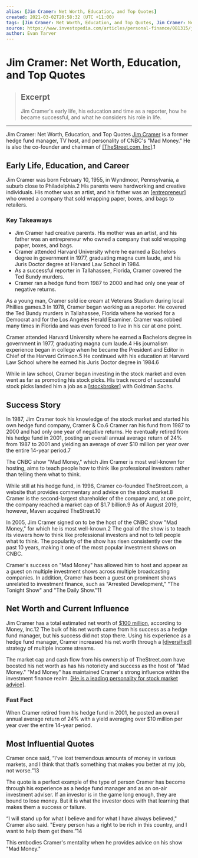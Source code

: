 ```yaml
---
alias: [Jim Cramer: Net Worth, Education, and Top Quotes]
created: 2021-03-02T20:58:32 (UTC +11:00)
tags: [Jim Cramer: Net Worth, Education, and Top Quotes, Jim Cramer: Net Worth, Education, and Top Quotes]
source: https://www.investopedia.com/articles/personal-finance/081315/jim-cramer-success-story-net-worth-education-top-quotes.asp
author: Evan Tarver
---
```


# Jim Cramer: Net Worth, Education, and Top Quotes

> ## Excerpt
> Jim Cramer's early life, his education and time as a reporter, how he became successful, and what he considers his role in life.

---

Jim Cramer: Net Worth, Education, and Top Quotes
[Jim Cramer](https://www.investopedia.com/terms/j/jimcramer.asp) is a former hedge fund manager, TV host, and personality of CNBC's "Mad Money." He is also the co-founder and chairman of [[TheStreet.com, Inc]](https://www.investopedia.com/articles/investing/030515/motley-fool-vs-thestreet-which-which.asp).1

## Early Life, Education, and Career

Jim Cramer was born February 10, 1955, in Wyndmoor, Pennsylvania, a suburb close to Philadelphia.2 His parents were hardworking and creative individuals. His mother was an artist, and his father was an [[entrepreneur]](https://www.investopedia.com/terms/e/entrepreneur.asp) who owned a company that sold wrapping paper, boxes, and bags to retailers.

### Key Takeaways

-   Jim Cramer had creative parents. His mother was an artist, and his father was an entrepreneur who owned a company that sold wrapping paper, boxes, and bags.
-   Cramer attended Harvard University where he earned a Bachelors degree in government in 1977, graduating magna cum laude, and his Juris Doctor degree at Harvard Law School in 1984.
-   As a successful reporter in Tallahassee, Florida, Cramer covered the Ted Bundy murders.
-   Cramer ran a hedge fund from 1987 to 2000 and had only one year of negative returns.

As a young man, Cramer sold ice cream at Veterans Stadium during local Phillies games.3 In 1978, Cramer began working as a reporter. He covered the Ted Bundy murders in Tallahassee, Florida where he worked for a Democrat and for the Los Angeles Herald Examiner. Cramer was robbed many times in Florida and was even forced to live in his car at one point.

Cramer attended Harvard University where he earned a Bachelors degree in government in 1977, graduating magna cum laude.4 His journalism experience began in college when he became the President and Editor in Chief of the Harvard Crimson.5 He continued with his education at Harvard Law School where he earned his Juris Doctor degree in 1984.6

While in law school, Cramer began investing in the stock market and even went as far as promoting his stock picks. His track record of successful stock picks landed him a job as a [[stockbroker]](https://www.investopedia.com/terms/s/stockbroker.asp) with Goldman Sachs.

## Success Story

In 1987, Jim Cramer took his knowledge of the stock market and started his own hedge fund company, Cramer & Co.6 Cramer ran his fund from 1987 to 2000 and had only one year of negative returns. He eventually retired from his hedge fund in 2001, posting an overall annual average return of 24% from 1987 to 2001 and yielding an average of over $10 million per year over the entire 14-year period.7

The CNBC show "Mad Money," which Jim Cramer is most well-known for hosting, aims to teach people how to think like professional investors rather than telling them what to think.

While still at his hedge fund, in 1996, Cramer co-founded TheStreet.com, a website that provides commentary and advice on the stock market.8 Cramer is the second-largest shareholder of the company and, at one point, the company reached a market cap of $1.7 billion.9 As of August 2019, however, Maven acquired TheStreet.10

In 2005, Jim Cramer signed on to be the host of the CNBC show "Mad Money," for which he is most well-known.2 The goal of the show is to teach its viewers how to think like professional investors and not to tell people what to think. The popularity of the show has risen consistently over the past 10 years, making it one of the most popular investment shows on CNBC.

Cramer's success on "Mad Money" has allowed him to host and appear as a guest on multiple investment shows across multiple broadcasting companies. In addition, Cramer has been a guest on prominent shows unrelated to investment finance, such as "Arrested Development," "The Tonight Show" and "The Daily Show."11

## Net Worth and Current Influence

Jim Cramer has a total estimated net worth of [$100 million](https://moneyinc.com/jim-cramer-net-worth/), according to Money, Inc.12 The bulk of his net worth came from his success as a hedge fund manager, but his success did not stop there. Using his experience as a hedge fund manager, Cramer increased his net worth through a [[diversified]](https://www.investopedia.com/terms/d/diversification.asp) strategy of multiple income streams.

The market cap and cash flow from his ownership of TheStreet.com have boosted his net worth as has his notoriety and success as the host of "Mad Money." "Mad Money" has maintained Cramer's strong influence within the investment finance realm. [[He is a leading personality for stock market advice]](https://www.investopedia.com/terms/c/cramerbounce.asp).

### Fast Fact

When Cramer retired from his hedge fund in 2001, he posted an overall annual average return of 24% with a yield averaging over $10 million per year over the entire 14-year period.

## Most Influential Quotes

Cramer once said, “I’ve lost tremendous amounts of money in various markets, and I think that that’s something that makes you better at my job, not worse.”13

The quote is a perfect example of the type of person Cramer has become through his experience as a hedge fund manager and as an on-air investment adviser. If an investor is in the game long enough, they are bound to lose money. But it is what the investor does with that learning that makes them a success or failure.

“I will stand up for what I believe and for what I have always believed," Cramer also said. "Every person has a right to be rich in this country, and I want to help them get there.”14

This embodies Cramer's mentality when he provides advice on his show "Mad Money."

